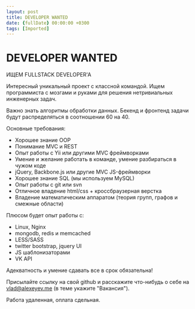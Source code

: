 ```yaml
---
layout: post
title: DEVELOPER WANTED
date: {fullDate} 00:00:00 +0300
tags: [Imported]
---
```

# DEVELOPER WANTED

ИЩЕМ FULLSTACK DEVELOPER'A

Интересный уникальный проект с классной командой.
Ищем программиста с мозгами и руками для решения нетривиальных инженерных задач.

Важно знать алгоритмы обработки данных. Бекенд и фронтенд задачи будут распределяться в соотношении 60 на 40.

Основные требования:

* Хорошее знание OOP
* Понимание MVC и REST
* Опыт работы с Yii или другими MVC фреймворками
* Умение и желание работать в команде, умение разбираться в чужом коде
* jQuery, Backbone.js или другие MVC JS-фреймворки
* Хорошее знание SQL (мы используем MySQL)
* Опыт работы с git или svn
* Отличное владение html/css + кроссбраузерная верстка
* Владение математическим аппаратом (теория групп, графов и смежные области) 

Плюсом будет опыт работы с:

* Linux, Nginx
* mongodb, redis и memcached
* LESS/SASS
* twitter bootstrap, jquery UI
* JS шаблонизаторами
* VK API

Адекватность и умение сдавать все в срок обязательна!

Присылайте ссылку на свой github и расскажите что-нибудь о себе на [vlad@alexeyev.me](mailto:vlad@alexeyev.me) (в теме укажите "Вакансия").

Работа удаленная, оплата сдельная.
